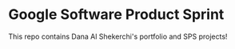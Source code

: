 # Google Software Product Sprint

This repo contains Dana Al Shekerchi's portfolio and SPS projects!
